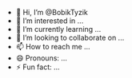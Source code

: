 - 👋 Hi, I’m @BobikTyzik
- 👀 I’m interested in ...
- 🌱 I’m currently learning ...
- 💞️ I’m looking to collaborate on ...
- 📫 How to reach me ...
- 😄 Pronouns: ...
- ⚡ Fun fact: ...

<!---
BobikTyzik/BobikTyzik is a ✨ special ✨ repository because its `README.md` (this file) appears on your GitHub profile.
You can click the Preview link to take a look at your changes.
--->
